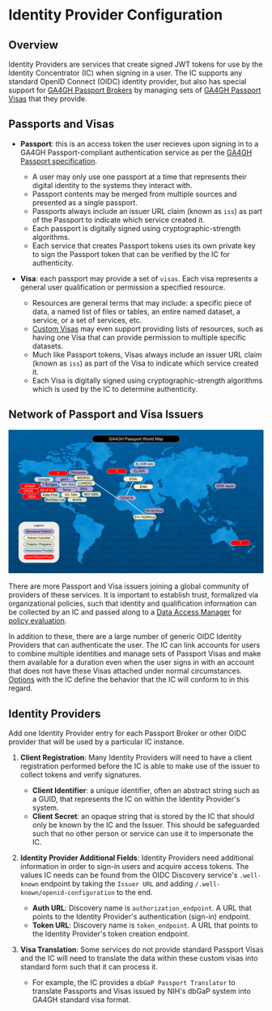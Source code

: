 # Identity Provider Configuration

## Overview

Identity Providers are services that create signed JWT tokens for use
by the Identity Concentrator (IC) when signing in a user. The IC supports
any standard OpenID Connect (OIDC) identity provider, but also has special
support for [GA4GH Passport
Brokers](https://github.com/ga4gh-duri/ga4gh-duri.github.io/blob/master/researcher_ids/ga4gh_passport_v1.md#passport-broker)
by managing sets of [GA4GH Passport
Visas](https://github.com/ga4gh-duri/ga4gh-duri.github.io/blob/master/researcher_ids/ga4gh_passport_v1.md#passport-visa)
that they provide.

## Passports and Visas

*  **Passport**: this is an access token the user recieves upon signing in to
   a GA4GH Passport-compliant authentication service as per the [GA4GH Passport
   specification](https://github.com/ga4gh-duri/ga4gh-duri.github.io/blob/master/researcher_ids/ga4gh_passport_v1.md#overview).
   *  A user may only use one passport at a time that represents their digital
      identity to the systems they interact with.
   *  Passport contents may be merged from multiple sources and presented as a
      single passport.
   *  Passports always include an issuer URL claim (known as `iss`) as part of
      the Passport to indicate which service created it.
   *  Each passport is digitally signed using cryptographic-strength algorithms.
   *  Each service that creates Passport tokens uses its own private key to sign
      the Passport token that can be verified by the IC for authenticity.

*  **Visa**: each passport may provide a set of `visas`. Each visa represents
   a general user qualification or permission a specified resource.
   *  Resources are general terms that may include: a specific piece of data,
      a named list of files or tables, an entire named dataset, a service, or
      a set of services, etc.
   *  [Custom Visas](https://github.com/ga4gh-duri/ga4gh-duri.github.io/blob/master/researcher_ids/ga4gh_passport_v1.md#custom-passport-visa-types)
      may even support providing lists of resources, such as having one Visa
      that can provide permission to multiple specific datasets.
   *  Much like Passport tokens, Visas always include an issuer URL claim
      (known as `iss`) as part of the Visa to indicate which service created it.
   *  Each Visa is digitally signed using cryptographic-strength algorithms
      which is used by the IC to determine authenticity.

## Network of Passport and Visa Issuers

<img src="https://github.com/GoogleCloudPlatform/healthcare-federated-access-services/raw/master/assets/diagrams/passport_map.svg" width="1000px">

There are more Passport and Visa issuers joining a global community of providers
of these services. It is important to establish trust, formalized via
organizational policies, such that identity and qualification information can be
collected by an IC and passed along to a [Data Access
Manager](https://github.com/GoogleCloudPlatform/healthcare-federated-access-services#data-access-manager)
for [policy evaluation](../../../dam/admin/config/policies.md).

In addition to these, there are a large number of generic OIDC Identity
Providers that can authenticate the user. The IC can link accounts for users to
combine multiple identities and manage sets of Passport Visas and make them
available for a duration even when the user signs in with an account that does
not have these Visas attached under normal circumstances. [Options](options.md)
with the IC define the behavior that the IC will conform to in this regard.

## Identity Providers

Add one Identity Provider entry for each Passport Broker or other OIDC provider
that will be used by a particular IC instance.

1. **Client Registration**: Many Identity Providers will need to have a client
   registration performed before the IC is able to make use of the issuer to
   collect tokens and verify signatures.
   *  **Client Identifier**: a unique identifier, often an abstract string such
      as a GUID, that represents the IC on within the Identity Provider's
      system.
   *  **Client Secret**: an opaque string that is stored by the IC that should
      only be known by the IC and the Issuer. This should be safeguarded such
      that no other person or service can use it to impersonate the IC.

1. **Identity Provider Additional Fields**: Identity Providers need additional
   information in order to sign-in users and acquire access tokens.
   The values IC needs can be found from the OIDC Discovery service's
   `.well-known` endpoint by taking the `Issuer URL` and adding
   `/.well-known/openid-configuration` to the end.
   *  **Auth URL**: Discovery name is `authorization_endpoint`. A URL that
      points to the Identity Provider's authentication (sign-in) endpoint.
   *  **Token URL**: Discovery name is `token_endpoint`. A URL that points to
      the Identity Provider's token creation endpoint.

1. **Visa Translation**: Some services do not provide standard Passport Visas
   and the IC will need to translate the data within these custom visas into
   standard form such that it can process it.
   *  For example, the IC provides a `dbGaP Passport Translator` to translate
      Passports and Visas issued by NIH's dbGaP system into GA4GH standard visa
      format.
